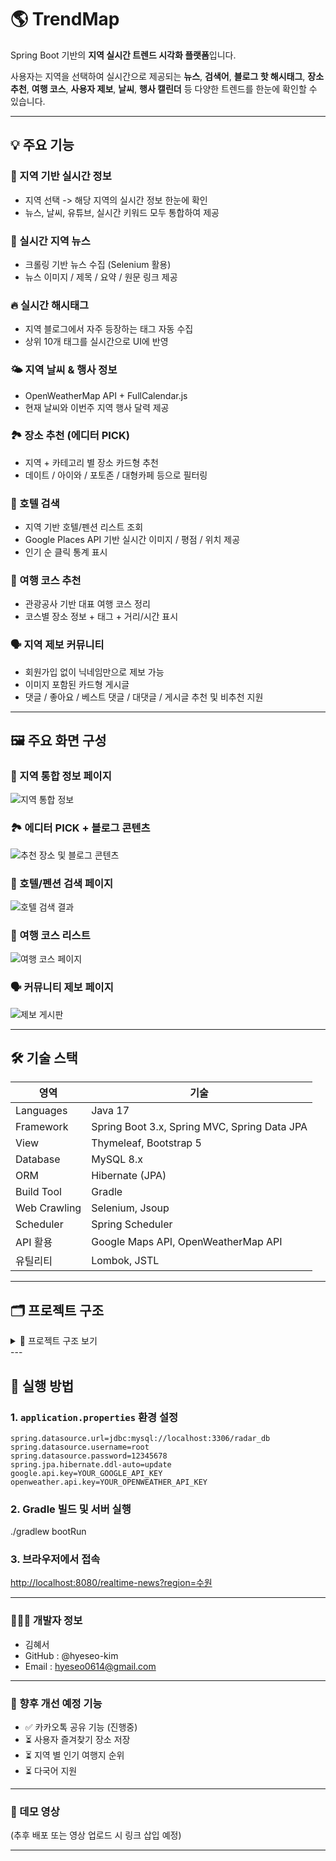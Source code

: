# 🌎 TrendMap

Spring Boot 기반의 **지역 실시간 트렌드 시각화 플랫폼**입니다.

사용자는 지역을 선택하여 실시간으로 제공되는 **뉴스**, **검색어**, **블로그 핫 해시태그**, **장소 추천**, **여행 코스**, **사용자 제보**, **날씨**, **행사 캘린더** 등 다양한 트렌드를 한눈에 확인할 수 있습니다.

---

## 💡 주요 기능

### 📍 지역 기반 실시간 정보

- 지역 선택 -> 해당 지역의 실시간 정보 한눈에 확인
- 뉴스, 날씨, 유튜브, 실시간 키워드 모두 통합하여 제공

### 📰 실시간 지역 뉴스

- 크롤링 기반 뉴스 수집 (Selenium 활용)
- 뉴스 이미지 / 제목 / 요약 / 원문 링크 제공

### 🔥 실시간 해시태그

- 지역 블로그에서 자주 등장하는 태그 자동 수집
- 상위 10개 태그를 실시간으로 UI에 반영

### 🌤️ 지역 날씨 & 행사 정보

- OpenWeatherMap API + FullCalendar.js
- 현재 날씨와 이번주 지역 행사 달력 제공

### 🏞️ 장소 추천 (에디터 PICK)
- 지역 + 카테고리 별 장소 카드형 추천
- 데이트 / 아이와 / 포토존 / 대형카페 등으로 필터링

### 🏨 호텔 검색

- 지역 기반 호텔/펜션 리스트 조회
- Google Places API 기반 실시간 이미지 / 평점 / 위치 제공
- 인기 순 클릭 통계 표시

### 🧭 여행 코스 추천
- 관광공사 기반 대표 여행 코스 정리
- 코스별 장소 정보 + 태그 + 거리/시간 표시

### 🗣️ 지역 제보 커뮤니티
- 회원가입 없이 닉네임만으로 제보 가능
- 이미지 포함된 카드형 게시글
- 댓글 / 좋아요 / 베스트 댓글 / 대댓글 / 게시글 추천 및 비추천 지원

---

## 🖼️ 주요 화면 구성

### 🎯 지역 통합 정보 페이지
![지역 통합 정보](/docs/images/overview.png)

### 🏞️ 에디터 PICK + 블로그 콘텐츠
![추천 장소 및 블로그 콘텐츠](/docs/images/pick_and_content.png)

### 🏨 호텔/펜션 검색 페이지
![호텔 검색 결과](/docs/images/hotel_search.png)

### 🧭 여행 코스 리스트
![여행 코스 페이지](/docs/images/course_list.png)

### 🗣️ 커뮤니티 제보 페이지
![제보 게시판](/docs/images/community.png)

---

## 🛠️ 기술 스택
|           영역           |                             기술                             |
|-------------------------|-------------------------------------------------------------|
|        Languages        |     Java 17                                                 |
|        Framework        |     Spring Boot 3.x, Spring MVC, Spring Data JPA            |
|          View           |     Thymeleaf, Bootstrap 5                                  |
|        Database         |     MySQL 8.x                                               |
|          ORM            |     Hibernate (JPA)                                         |
|        Build Tool       |     Gradle                                                  |
|       Web Crawling      |     Selenium, Jsoup                                         |
|        Scheduler        |     Spring Scheduler                                        |
|         API 활용         |     Google Maps API, OpenWeatherMap API                     |
|         유틸리티          |     Lombok, JSTL                                            |

---

## 🗂️ 프로젝트 구조

<details>
<summary>📁 프로젝트 구조 보기</summary>
    
````text
src/
├── main/
│   ├── java/
│   │   └── com.realtimeradar/
│   │       ├── config/
│   │       │   └── WebConfig.java
│   │       ├── controller/
│   │       │   ├── CommentController.java
│   │       │   ├── CourseController.java
│   │       │   ├── HashtagController.java
│   │       │   ├── HomeController.java
│   │       │   ├── HotelController.java
│   │       │   ├── NewsController.java
│   │       │   ├── PlaceController.java
│   │       │   ├── ReportController.java
│   │       │   ├── TravelContentController.java
│   │       │   └── TrendController.java
│   │       ├── crawler/
│   │       │   └── HashtagCrawler.java
│   │       ├── dto/
│   │       │   ├── CommentDTO.java
│   │       │   ├── CourseDTO.java
│   │       │   ├── EventDTO.java
│   │       │   ├── HotelDTO.java
│   │       │   ├── NewsApiResponse.java
│   │       │   ├── NewsDTO.java
│   │       │   ├── PlaceDTO.java
│   │       │   ├── ReportDTO.java
│   │       │   └── TrendKeywordDTO.java
│   │       ├── entity/
│   │       │   ├── Comment.java
│   │       │   ├── Course.java
│   │       │   ├── CourseLocation.java
│   │       │   ├── Hashtag.java
│   │       │   ├── HotelClick.java
│   │       │   ├── Keyword.java
│   │       │   ├── News.java
│   │       │   ├── Place.java
│   │       │   ├── RegionKeywordCount.java
│   │       │   ├── Report.java
│   │       │   ├── TravelCategory.java
│   │       │   └── TrendingKeyword.java
│   │       ├── repository/
│   │       │   ├── CommentRepository.java
│   │       │   ├── CourseLocationRepository.java
│   │       │   ├── CourseRepository.java
│   │       │   ├── HashtagRepository.java
│   │       │   ├── HotelClickRepository.java
│   │       │   ├── KeywordRepository.java
│   │       │   ├── NewsRepository.java
│   │       │   ├── PlaceRepository.java
│   │       │   ├── ReportRepository.java
│   │       │   ├── TravelCategoryRepository.java
│   │       │   └── TrendRepository.java
│   │       ├── service/
│   │       │   ├── BlogHashtagService.java
│   │       │   ├── CommentService.java
│   │       │   ├── CommentServiceImpl.java
│   │       │   ├── CourseService.java
│   │       │   ├── CourseServiceImpl.java
│   │       │   ├── EventService.java
│   │       │   ├── FileUploadService.java
│   │       │   ├── HashtagService.java
│   │       │   ├── HotelSearchService.java
│   │       │   ├── KeywordService.java
│   │       │   ├── NewsService.java
│   │       │   ├── PlaceService.java
│   │       │   ├── PlaceServiceImpl.java
│   │       │   ├── ReportService.java
│   │       │   ├── ReportServiceImpl.java
│   │       │   ├── TravelCategoryService.java
│   │       │   ├── WeatherService.java
│   │       │   └── YoutubeSearchService.java
│   │       └── RadarApplication.java
│
├── resources/
│   ├── static/
│   │   ├── css/
│   │   │   └── main.css
│   │   ├── js/
│   │   │   └── place-filter.js
│   │   └── images/
│   ├── templates/
│   │   ├── course/
│   │   │   ├── course-detail.html
│   │   │   └── course-list.html
│   │   ├── error/
│   │   │   └── 404.html
│   │   ├── fragments/
│   │   │   └── header.html
│   │   ├── report/
│   │   │   ├── report-detail.html
│   │   │   ├── report-list.html
│   │   │   └── report-write.html
│   │   ├── home.html
│   │   ├── hotel-search.html
│   │   ├── travel-content.html
│   │   └── trending.html
│   └── application.properties
│
└── test/
    └── java/
        └── com.realtimeradar/
            └── (Test Classes)   

```` 
</details> 
---

## 🔧 실행 방법

### 1. `application.properties` 환경 설정
```properties
spring.datasource.url=jdbc:mysql://localhost:3306/radar_db
spring.datasource.username=root
spring.datasource.password=12345678
spring.jpa.hibernate.ddl-auto=update
google.api.key=YOUR_GOOGLE_API_KEY
openweather.api.key=YOUR_OPENWEATHER_API_KEY
```

### 2. Gradle 빌드 및 서버 실행
./gradlew bootRun

### 3. 브라우저에서 접속
[http://localhost:8080/realtime-news?region=수원](http://localhost:8080/realtime-news?region=수원)

---

### 👩🏻‍💻 개발자 정보
* 김혜서
* GitHub : @hyeseo-kim
* Email : hyeseo0614@gmail.com

---

### 🚀 향후 개선 예정 기능

- ✅ 카카오톡 공유 기능 (진행중)
- ⏳ 사용자 즐겨찾기 장소 저장
- ⏳ 지역 별 인기 여행지 순위
- ⏳ 다국어 지원

---

### 🎥 데모 영상
(추후 배포 또는 영상 업로드 시 링크 삽입 예정)

---


